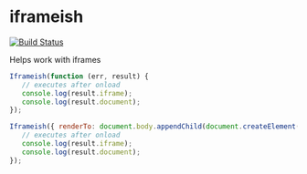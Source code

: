 # iframeish

[![Build Status](https://travis-ci.org/h5o/iframeish.svg?branch=master)](https://travis-ci.org/h5o/iframeish)

Helps work with iframes

```js
Iframeish(function (err, result) {
   // executes after onload
   console.log(result.iframe);
   console.log(result.document);
});
```

```js
Iframeish({ renderTo: document.body.appendChild(document.createElement('div')) }, function (err, result) {
   // executes after onload
   console.log(result.iframe);
   console.log(result.document);
});
```
